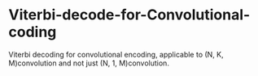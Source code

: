# Viterbi-decode-for-Convolutional-coding
Viterbi decoding for convolutional encoding, applicable to (N, K, M)convolution and not just (N, 1, M)convolution.
